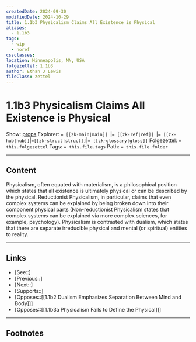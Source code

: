 ```yaml
---
createdDate: 2024-09-30
modifiedDate: 2024-10-29
title: 1.1b3 Physicalism Claims All Existence is Physical
aliases:
  - 1.1b3
tags:
  - wip
  - noref
cssclasses: 
location: Minneapolis, MN, USA
folgezettel: 1.1b3
author: Ethan J Lewis
fileClass: zettel
---
```


# 1.1b3 Physicalism Claims All Existence is Physical

Show: [props](obsidian://adv-uri?vault=ejl-zk&commandid=properties%3Aopen-local)
Explorer: `= [[zk-main|main]] `|`= [[zk-ref|ref]] `|`= [[zk-hub|hub]]`|`=[[zk-struct|struct]]`|`= [[zk-glossary|gloss]]`
Folgezettel: `= this.folgezettel` 
Tags: `= this.file.tags`
Path: `= this.file.folder`
- - -

## Content

Physicalism, often equated with materialism, is a philosophical position which states that all existence is ultimately physical or can be described by the physical. Reductionist Physicalism, in particular, claims that even complex systems can be explained by being broken down into their component physical parts (Non-reductionist Physicalism states that complex systems can be explained via more complex sciences, for example, psychology). Physicalism is contrasted with dualism, which states that there are separate irreducible physical and mental (or spiritual) entities to reality. 
- - -

## Links

- [See::]
- [Previous::]
- [Next::]
- [Supports::]
- [Opposes::[[1.1b2 Dualism Emphasizes Separation Between Mind and Body]]]
- [Opposes::[[1.1b3a Physicalism Fails to Define the Physical]]]
- - -

## Footnotes
